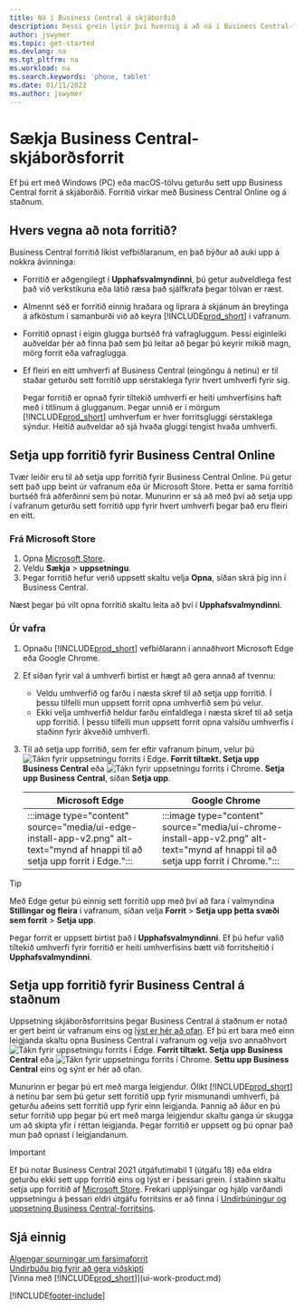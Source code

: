 ```yaml
---
title: Ná í Business Central á skjáborðið
description: Þessi grein lýsir því hvernig á að ná í Business Central-forritið á Windows eða MACiOS skjáborð.
author: jswymer
ms.topic: get-started
ms.devlang: na
ms.tgt_pltfrm: na
ms.workload: na
ms.search.keywords: 'phone, tablet'
ms.date: 01/11/2022
ms.author: jswymer
---
```

# <a name="get-business-central-desktop-app"></a>Sækja Business Central-skjáborðsforrit

Ef þú ert með Windows (PC) eða macOS-tölvu geturðu sett upp Business Central forrit á skjáborðið. Forritið virkar með Business Central Online og á staðnum.

## <a name="why-use-the-app"></a>Hvers vegna að nota forritið?

Business Central forritið líkist vefbiðlaranum, en það býður að auki upp á nokkra ávinninga:

- Forritið er aðgengilegt í **Upphafsvalmyndinni**, þú getur auðveldlega fest það við verkstikuna eða látið ræsa það sjálfkrafa þegar tölvan er ræst.
- Almennt séð er forritið einnig hraðara og liprara á skjánum án breytinga á afköstum í samanburði við að keyra [!INCLUDE[prod_short](includes/prod_short.md)] í vafranum.
- Forritið opnast í eigin glugga burtséð frá vafragluggum. Þessi eiginleiki auðveldar þér að finna það sem þú leitar að þegar þú keyrir mikið magn, mörg forrit eða vafraglugga.
- Ef fleiri en eitt umhverfi af Business Central (eingöngu á netinu) er til staðar geturðu sett forritið upp sérstaklega fyrir hvert umhverfi fyrir sig.

     Þegar forritið er opnað fyrir tiltekið umhverfi er heiti umhverfisins haft með í titlinum á glugganum. Þegar unnið er í mörgum [!INCLUDE[prod_short](includes/prod_short.md)] umhverfum er hver forritsgluggi sérstaklega sýndur. Heitið auðveldar að sjá hvaða gluggi tengist hvaða umhverfi.

## <a name="install-the-app-for-business-central-online"></a>Setja upp forritið fyrir Business Central Online

Tvær leiðir eru til að setja upp forritið fyrir Business Central Online. Þú getur sett það upp beint úr vafranum eða úr Microsoft Store. Þetta er sama forritið burtséð frá aðferðinni sem þú notar. Munurinn er sá að með því að setja upp í vafranum geturðu sett forritið upp fyrir hvert umhverfi þegar það eru fleiri en eitt.

### <a name="from-microsoft-store"></a>Frá Microsoft Store

1. Opna [Microsoft Store](https://go.microsoft.com/fwlink/?linkid=2182870).
2. Veldu **Sækja** > **uppsetningu**. 
3. Þegar forritið hefur verið uppsett skaltu velja **Opna**, síðan skrá þig inn í Business Central.

Næst þegar þú vilt opna forritið skaltu leita að því í **Upphafsvalmyndinni**.

### <a name="from-the-browser"></a>Úr vafra

1. Opnaðu [!INCLUDE[prod_short](includes/prod_short.md)] vefbiðlarann í annaðhvort Microsoft Edge eða Google Chrome.

2. Ef síðan fyrir val á umhverfi birtist er hægt að gera annað af tvennu:

   - Veldu umhverfið og farðu í næsta skref til að setja upp forritið. Í þessu tilfelli mun uppsett forrit opna umhverfið sem þú velur.
   - Ekki velja umhverfið heldur farðu einfaldlega í næsta skref til að setja upp forritið. Í þessu tilfelli mun uppsett forrit opna valsíðu umhverfis í staðinn fyrir ákveðið umhverfi.

3. Til að setja upp forritið, sem fer eftir vafranum þínum, velur þú ![Tákn fyrir uppsetningu forrits í Edge.](media/ui-edge-install-app-icon.png) **Forrit tiltækt. Setja upp Business Central** eða ![Tákn fyrir uppsetningu forrits í Chrome.](media/ui-chrome-install-app-icon.png) **Setja upp Business Central**, síðan **Setja upp**.

   | Microsoft Edge | Google Chrome |
   |--|--|
   | :::image type="content" source="media/ui-edge-install-app-v2.png" alt-text="mynd af hnappi til að setja upp forrit í Edge."::: | :::image type="content" source="media/ui-chrome-install-app-v2.png" alt-text="mynd af hnappi til að setja upp forrit í Chrome."::: |

  > [!TIP]
  > Með Edge getur þú einnig sett forritið upp með því að fara í valmyndina **Stillingar og fleira** í vafranum, síðan velja **Forrit** > **Setja upp þetta svæði sem forrit** > **Setja upp**.

Þegar forrit er uppsett birtist það í **Upphafsvalmyndinni**. Ef þú hefur valið tiltekið umhverfi fyrir forritið er heiti umhverfisins bætt við forritsheitið í **Upphafsvalmyndinni**.

## <a name="install-the-app-for-business-central-on-premises"></a>Setja upp forritið fyrir Business Central á staðnum

Uppsetning skjáborðsforritsins þegar Business Central á staðnum er notað er gert beint úr vafranum eins og [lýst er hér að ofan](#from-the-browser). Ef þú ert bara með einn leigjanda skaltu opna Business Central í vafranum og velja svo annaðhvort ![Tákn fyrir uppsetningu forrits í Edge.](media/ui-edge-install-app-icon.png) **Forrit tiltækt. Setja upp Business Central** eða ![Tákn fyrir uppsetningu forrits í Chrome.](media/ui-chrome-install-app-icon.png) **Settu upp Business Central** eins og sýnt er hér að ofan.

Munurinn er þegar þú ert með marga leigjendur. Ólíkt [!INCLUDE[prod_short](includes/prod_short.md)] á netinu þar sem þú getur sett forritið upp fyrir mismunandi umhverfi, þá geturðu aðeins sett forritið upp fyrir einn leigjanda. Þannig að áður en þú setur forritið upp þegar þú ert með marga leigjendur skaltu ganga úr skugga um að skipta yfir í réttan leigjanda. Þegar forritið er uppsett og þú opnar það mun það opnast í leigjandanum.

> [!IMPORTANT]
> Ef þú notar Business Central 2021 útgáfutímabil 1 (útgáfu 18) eða eldra geturðu ekki sett upp forritið eins og lýst er í þessari grein. Í staðinn skaltu setja upp forritið af [Microsoft Store](https://go.microsoft.com/fwlink/?LinkId=734848). Frekari upplýsingar og hjálp varðandi uppsetningu á þessari eldri útgáfu forritsins er að finna í [Undirbúningur og uppsetning Business Central-forritsins](/dynamics365/business-central/dev-itpro/deployment/install-business-central-app).

## <a name="see-also"></a>Sjá einnig

[Algengar spurningar um farsímaforrit](ui-mobile-faq.yml)  
[Undirbúðu þig fyrir að gera viðskipti](ui-get-ready-business.md)  
[Vinna með [!INCLUDE[prod_short](includes/prod_short.md)]](ui-work-product.md)  


[!INCLUDE[footer-include](includes/footer-banner.md)]
